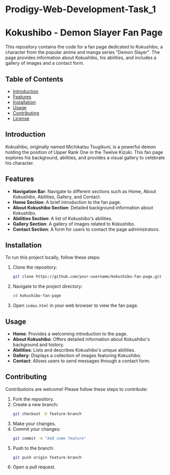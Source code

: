 # Prodigy-Web-Development-Task_1
# Kokushibo - Demon Slayer Fan Page

This repository contains the code for a fan page dedicated to Kokushibo, a character from the popular anime and manga series "Demon Slayer". The page provides information about Kokushibo, his abilities, and includes a gallery of images and a contact form.

## Table of Contents

- [Introduction](#introduction)
- [Features](#features)
- [Installation](#installation)
- [Usage](#usage)
- [Contributing](#contributing)
- [License](#license)

## Introduction

Kokushibo, originally named Michikatsu Tsugikuni, is a powerful demon holding the position of Upper Rank One in the Twelve Kizuki. This fan page explores his background, abilities, and provides a visual gallery to celebrate his character.

## Features

- **Navigation Bar**: Navigate to different sections such as Home, About Kokushibo, Abilities, Gallery, and Contact.
- **Home Section**: A brief introduction to the fan page.
- **About Kokushibo Section**: Detailed background information about Kokushibo.
- **Abilities Section**: A list of Kokushibo's abilities.
- **Gallery Section**: A gallery of images related to Kokushibo.
- **Contact Section**: A form for users to contact the page administrators.

## Installation

To run this project locally, follow these steps:

1. Clone the repository:
    ```bash
    git clone https://github.com/your-username/kokushibo-fan-page.git
    ```
2. Navigate to the project directory:
    ```bash
    cd kokushibo-fan-page
    ```
3. Open `index.html` in your web browser to view the fan page.

## Usage

- **Home**: Provides a welcoming introduction to the page.
- **About Kokushibo**: Offers detailed information about Kokushibo's background and history.
- **Abilities**: Lists and describes Kokushibo's unique abilities.
- **Gallery**: Displays a collection of images featuring Kokushibo.
- **Contact**: Allows users to send messages through a contact form.

## Contributing

Contributions are welcome! Please follow these steps to contribute:

1. Fork the repository.
2. Create a new branch:
    ```bash
    git checkout -b feature-branch
    ```
3. Make your changes.
4. Commit your changes:
    ```bash
    git commit -m "Add some feature"
    ```
5. Push to the branch:
    ```bash
    git push origin feature-branch
    ```
6. Open a pull request.


